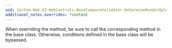 ```yaml
---
uid: System.Web.UI.WebControls.BaseCompareValidator.DetermineRenderUplevel
additional_notes.overrides: *content
---
```


<p>When overriding the <xref href="System.Web.UI.WebControls.BaseCompareValidator.DetermineRenderUplevel"></xref> method, be sure to call the corresponding method in the base class. Otherwise, conditions defined in the base class will be bypassed.</p>



